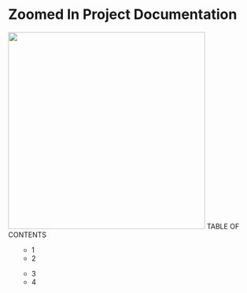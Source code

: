 # Zoomed In Project Documentation 
<img src="https://svgsilh.com/svg/146020.svg"  height="400"/>
TABLE OF CONTENTS
<ol>
  <ul>
    <li>1</li>
    <li>2</li>
</ul>
  <ul>
    <li>3</li>
    <li>4</li>
</ul>
</ol>
